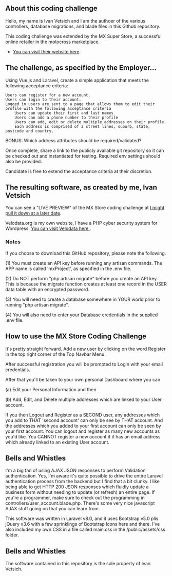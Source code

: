 ## About this coding challenge

Hello, my name is Ivan Vetsich and I am the authoer of the various controllers, database migrations, and blade files in this Github repository.

This coding challenge was extended by the MX Super Store, a successful online retailer in the motocross marketplace.

- [You can visit their website here](https://mxstore.com.au).

## The challenge, as specified by the Employer...

Using Vue.js and Laravel, create a simple application that meets the following acceptance criteria:

    Users can register for a new account.
    Users can login to their account.
    Logged in users are sent to a page that allows them to edit their profile with the following acceptance criteria
        Users can update their first and last names
        Users can add a phone number to their profile
        Users can add, edit or delete multiple addresses on their profile.
        Each address is comprised of 2 street lines, suburb, state, postcode and country.

BONUS: Which address attributes should be required/validated?

Once complete, share a link to the publicly available git repository so it can be checked out and instantiated for testing. Required env settings should also be provided.

Candidate is free to extend the acceptance criteria at their discretion.

## The resulting software, as created by me, Ivan Vetsich

You can see a "LIVE PREVIEW" of the MX Store coding challenge at [I might pull it down at a later date](https://mxstore.velodata.org).

Velodata.org is my own website, I have a PHP cyber security system for Wordpress. [You can visit Velodata here ](https://velodata.org).

### Notes

If you choose to download this GitHub repository, please note the following.

(1) You must create an API key before running any artisan commands. The APP name is called 'mxProject', as specified in the .env file.

(2) Do NOT perform "php artisan migrate" before you create an API key. This is because the migrate function creates at least one record in the USER data table with an encrypted password.

(3) You will need to create a database somewhere in YOUR world prior to running "php artisan migrate".

(4) You will also need to enter your Database credentials in the supplied .env file.

## How to use the MX Store Coding Challenge

It's pretty straight forward. Add a new user by clicking on the word Register in the top right corner of the Top Navbar Menu.

After successful registration you will be prompted to Login with your email credentials.

After that you'll be taken to your own personal Dashboard where you can

(a) Edit your Personal Information and then

(b) Add, Edit, and Delete multiple addresses which are linked to your User account.

If you then Logout and Register as a SECOND user, any addresses which you add to THAT 'second account' can only be see by THAT account. And the addresses which you added to your first account can only be seen by your first account. You can logout and register as many new accounts as you'd like. You CANNOT register a new account if it has an email address which already linked to an existing User account.

## Bells and Whistles

I'm a big fan of using AJAX JSON responses to perform Validation authentication. Yes, I'm aware it's quite possible to drive the entire Laravel authentication process from the backend but I find that a bit clunky. I like being able to get HTTP 200 JSON responses which fluidly update a business form without needing to update (or refresh) an entire page. If you're a programmer, make sure to check out the programming in controllers/user_account.blade.php. There's some very nice javascript AJAX stuff going on that you can learn from.

This software was written in Laravel v8.0, and it uses Bootstrap v5.0 plis jQuery v3.6 with a few sprinklings of Bootstrap Icons here and there. I've also included my own CSS in a file called main.css in the /public/assets/css folder.

## Bells and Whistles

The software contained in this repository is the sole property of Ivan Vetsich.
